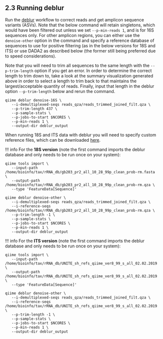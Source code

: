 ## 2.3 Running deblur

Run the [deblur][5] workflow to correct reads and get amplicon sequence variants (ASVs). Note that the below command will retain singletons, which would have been filtered out unless we set ```--p-min-reads 1```, and is for 16S sequences only. For other amplicon regions, you can either use the ```denoise-other``` option in the command and specify a reference database of sequences to use for positive filtering (as in the below versions for 18S and ITS) or use DADA2 as described below (the former still being preferred due to speed considerations).

Note that you will need to trim all sequences to the same length with the ```--p-trim-length``` option if you get an error. In order to determine the correct length to trim down to, take a look at the summary visualization generated above in order to select a length to trim back to that maintains the largest/acceptable quantity of reads. Finally, input that length in the deblur option ```--p-trim-length``` below and rerun the command.

```
qiime deblur denoise-16S \
   --i-demultiplexed-seqs reads_qza/reads_trimmed_joined_filt.qza \
   --p-trim-length 437 \
   --p-sample-stats \
   --p-jobs-to-start $NCORES \
   --p-min-reads 1 \
   --output-dir deblur_output
```

When running 18S and ITS data with deblur you will need to specify custom reference files, which can be downloaded [here][21].

!!! info
   For the **18S version** (note the first command imports the deblur database and only needs to be run once on your system):

   ```
   qiime tools import \
      --input-path /home/bioinfo/tax/rRNA_db/gb203_pr2_all_10_28_99p_clean_prob-rm.fasta \
      --output-path /home/bioinfo/tax/rRNA_db/gb203_pr2_all_10_28_99p_clean_prob-rm.qza \
      --type 'FeatureData[Sequence]'

   qiime deblur denoise-other \
      --i-demultiplexed-seqs reads_qza/reads_trimmed_joined_filt.qza \
      --i-reference-seqs /home/bioinfo/tax/rRNA_db/gb203_pr2_all_10_28_99p_clean_prob-rm.qza \
      --p-trim-length -1 \
      --p-sample-stats \
      --p-jobs-to-start $NCORES \
      --p-min-reads 1 \
      --output-dir deblur_output
   ```

!!! info
   For the **ITS version** (note the first command imports the deblur database and only needs to be run once on your system):
   
   ```
   qiime tools import \
      --input-path /home/bioinfo/tax/rRNA_db/UNITE_sh_refs_qiime_ver8_99_s_all_02.02.2019.fasta \
      --output-path /home/bioinfo/tax/rRNA_db/UNITE_sh_refs_qiime_ver8_99_s_all_02.02.2019.qza \
      --type 'FeatureData[Sequence]'
   
   qiime deblur denoise-other \
      --i-demultiplexed-seqs reads_qza/reads_trimmed_joined_filt.qza \
      --i-reference-seqs /home/bioinfo/tax/rRNA_db/UNITE_sh_refs_qiime_ver8_99_s_all_02.02.2019.qza \
      --p-trim-length -1 \
      --p-sample-stats \
      --p-jobs-to-start $NCORES \
      --p-min-reads 1 \
      --output-dir deblur_output
   ```

[5]: https://github.com/biocore/deblur
[21]: http://kronos.pharmacology.dal.ca/public_files/deblur_ref/